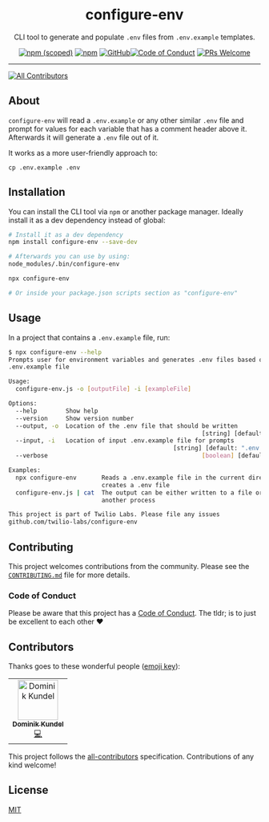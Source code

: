 <h1 align="center">configure-env</h1>
<p align="center">CLI tool to generate and populate <code>.env</code> files from <code>.env.example</code> templates.</p>
<p align="center">
<a href="https://www.npmjs.com/package/configure-env"><img alt="npm (scoped)" src="https://img.shields.io/npm/v/configure-env.svg?style=flat-square"></a> <a href="https://www.npmjs.com/package/configure-env"><img alt="npm" src="https://img.shields.io/npm/dt/configure-env.svg?style=flat-square"></a> <a href="https://github.com/twilio-labs/configure-env/blob/master/LICENSE"><img alt="GitHub" src="https://img.shields.io/github/license/twilio-labs/configure-env.svg?style=flat-square"></a><a href="https://github.com/twilio-labs/configure-env/blob/master/CODE_OF_CONDUCT.md"><img alt="Code of Conduct" src="https://img.shields.io/badge/%F0%9F%92%96-Code%20of%20Conduct-blueviolet.svg?style=flat-square"></a> <a href="https://github.com/twilio-labs/configure-env/blob/master/CONTRIBUTING.md"><img src="https://img.shields.io/badge/PRs-welcome-brightgreen.svg?style=flat-square" alt="PRs Welcome" /></a>
</p>
<hr>

<!-- ALL-CONTRIBUTORS-BADGE:START - Do not remove or modify this section -->

[![All Contributors](https://img.shields.io/badge/all_contributors-1-orange.svg?style=flat-square)](#contributors-)

<!-- ALL-CONTRIBUTORS-BADGE:END -->

## About

`configure-env` will read a `.env.example` or any other similar `.env` file and prompt for values for each variable that has a comment header above it. Afterwards it will generate a `.env` file out of it.

It works as a more user-friendly approach to:

```
cp .env.example .env
```

## Installation

You can install the CLI tool via `npm` or another package manager. Ideally install it as a dev dependency instead of global:

```bash
# Install it as a dev dependency
npm install configure-env --save-dev

# Afterwards you can use by using:
node_modules/.bin/configure-env

npx configure-env

# Or inside your package.json scripts section as "configure-env"
```

## Usage

In a project that contains a `.env.example` file, run:

```bash
$ npx configure-env --help
Prompts user for environment variables and generates .env files based on a
.env.example file

Usage:
  configure-env.js -o [outputFile] -i [exampleFile]

Options:
  --help        Show help                                              [boolean]
  --version     Show version number                                    [boolean]
  --output, -o  Location of the .env file that should be written
                                                      [string] [default: ".env"]
  --input, -i   Location of input .env.example file for prompts
                                              [string] [default: ".env.example"]
  --verbose                                           [boolean] [default: false]

Examples:
  npx configure-env       Reads a .env.example file in the current directory and
                          creates a .env file
  configure-env.js | cat  The output can be either written to a file or piped to
                          another process

This project is part of Twilio Labs. Please file any issues
github.com/twilio-labs/configure-env

```

## Contributing

This project welcomes contributions from the community. Please see the [`CONTRIBUTING.md`](CONTRIBUTING.md) file for more details.

### Code of Conduct

Please be aware that this project has a [Code of Conduct](CODE_OF_CONDUCT.md). The tldr; is to just be excellent to each other ❤️

## Contributors

Thanks goes to these wonderful people ([emoji key](https://github.com/kentcdodds/all-contributors#emoji-key)):

<!-- ALL-CONTRIBUTORS-LIST:START - Do not remove or modify this section -->
<!-- prettier-ignore-start -->
<!-- markdownlint-disable -->
<table>
  <tr>
    <td align="center"><a href="https://dkundel.com"><img src="https://avatars3.githubusercontent.com/u/1505101?v=4" width="80px;" alt="Dominik Kundel"/><br /><sub><b>Dominik Kundel</b></sub></a><br /><a href="https://github.com/twilio-labs/configure-env/commits?author=dkundel" title="Code">💻</a></td>
  </tr>
</table>

<!-- markdownlint-enable -->
<!-- prettier-ignore-end -->

<!-- ALL-CONTRIBUTORS-LIST:END -->

This project follows the [all-contributors](https://github.com/kentcdodds/all-contributors) specification. Contributions of any kind welcome!

## License

[MIT](LICENSE)

